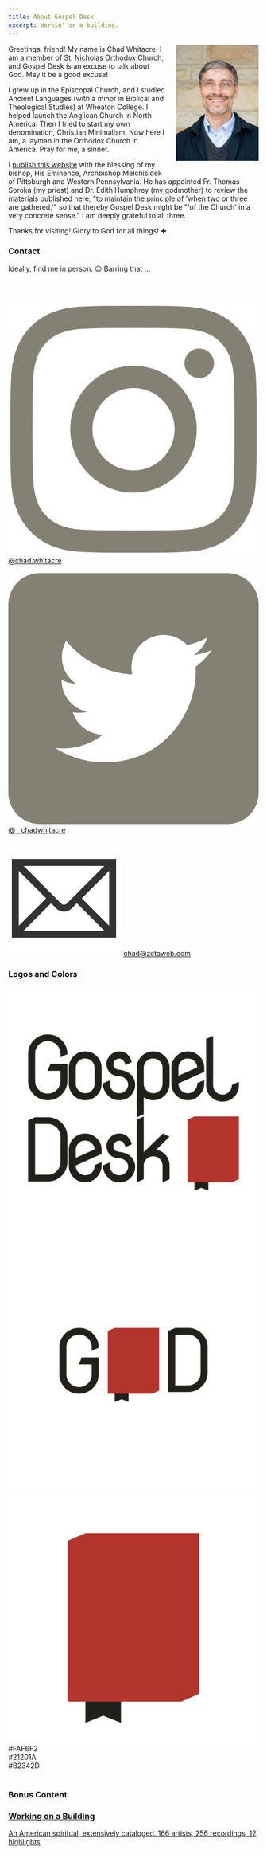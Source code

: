 ```yaml
---
title: About Gospel Desk
excerpt: Workinʼ on a building.
---
```


<a href="chadwhitacre.jpg"><img src="chadwhitacre.small.jpg" style="float: right; margin: 0 0 20px 20px; width: 33%;"></a>

<p style="text-indent: 0;">Greetings, friend! My name is Chad Whitacre. I am a
member of <a href="https://orthodoxpittsburgh.org">St.  Nicholas Orthodox
Church</a>, and Gospel Desk is an excuse to talk about God. May it be a good
excuse!</p>

I grew up in the Episcopal Church, and I studied Ancient Languages (with a
minor in Biblical and Theological Studies) at Wheaton College. I helped launch
the Anglican Church in North America. Then I tried to start my own
denomination, Christian Minimalism. Now here I am, a layman in the Orthodox
Church in America. Pray for me, a sinner.

I [publish this website](/2024/welcome-to-gospel-desk/) with the blessing of my
bishop, His Eminence, Archbishop Melchisidek of Pittsburgh and Western
Pennsylvania. He has appointed Fr. Thomas Soroka (my priest) and Dr. Edith
Humphrey (my godmother) to review the materials published here, "to maintain
the principle of 'when two or three are gathered,'" so that thereby Gospel Desk
might be "'of the Church' in a very concrete sense." I am deeply grateful to
all three.

Thanks for visiting! Glory to God for all things! ✚


### Contact

<div>

  Ideally, find me <a
    href="https://www.orthodoxpittsburgh.org/parishcalendar">in person</a>. 😉 Barring that ...

  <br><br>

  <img src="/assets/images/social-icon-instagram.svg" class="social-icon">
  <a href="https://www.instagram.com/chad.whitacre/">
    @chad.whitacre
  </a>
  <br><br>
  <img src="/assets/images/social-icon-twitter.svg" class="social-icon">
  <a href="https://twitter.com/__chadwhitacre">
    @__chadwhitacre
  </a>
  <br><br>
  <img src="/assets/images/social-icon-email.svg" class="social-icon">
  <a href="mailto:chad@zetaweb.com">chad@zetaweb.com</a>
</div>

### Logos and Colors

<style>
  article .assets a {
    display: block;
    float: left;
    margin: 12pt 5% 5% 0;
    width: 30%;
    border: 1px solid #21201A;
    background: url("checked.webp");
    background-size: cover;
  }
  article .assets a:last-of-type {
    margin-right: 0;
  }
  article .assets a img {
    margin: 0;
    width: 100%;
  }
  article .assets .color {
    font: normal 12pt/12pt monospace;
    padding: 12pt 0;
    text-align: center;
  }
</style>

<div class="assets">
  <a href="gospel-desk-logo.svg" class="brand-asset"><img src="gospel-desk-logo.svg"></a>
  <a href="gospel-desk-compact.svg" class="brand-asset"><img src="gospel-desk-compact.svg"></a>
  <a href="gospel-desk-icon.svg" class="brand-asset"><img src="gospel-desk-icon.svg"></a>
</div>

<div class="clear"></div>

<style>
  article .assets .white { background: #FAF6F2; border: 1px solid #21201A; }
  article .assets .black { background: #21201A; color: #DADBD2; }
  article .assets .red   { background: #B2342D; color: #DADBD2; }
</style>

<div class="assets">
  <div class="color white">#FAF6F2</div>
  <div class="color black">#21201A</div>
  <div class="color red">#B2342D</div>
</div>

<br>

### Bonus Content

<div class="post-listing">
  <a class="post" href="/working-on-a-building/">
    <h3>Working on a Building</h3>
    <div class="excerpt">
      An American spiritual, extensively cataloged.
      166 artists, 256 recordings, 12 highlights
    </div>
  </a>
</div>
